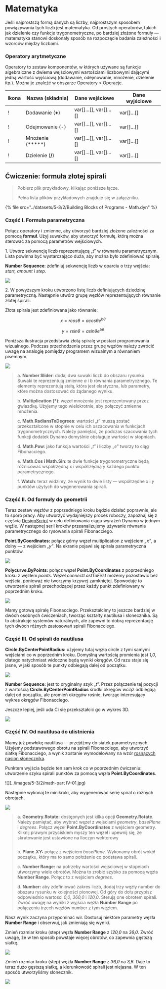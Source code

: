 # Matematyka

Jeśli najprostszą formą danych są liczby, najprostszym sposobem powiązywania tych liczb jest matematyka. Od prostych operatorów, takich jak dzielenie czy funkcje trygonometryczne, po bardziej złożone formuły — matematyka stanowi doskonały sposób na rozpoczęcie badania zależności i wzorców między liczbami.

### Operatory arytmetyczne

Operatory to zestaw komponentów, w których używane są funkcje algebraiczne z dwiema wejściowymi wartościami liczbowymi dającymi jedną wartość wyjściową (dodawanie, odejmowanie, mnożenie, dzielenie itp.). Można je znaleźć w obszarze Operatory > Operacje.

| Ikona                                                  | Nazwa (składnia)     | Dane wejściowe                     | Dane wyjściowe      |
| ----------------------------------------------------- | ----------------- | -------------------------- | ------------ |
| \![](<../images/5-1/addition(1)(1) (1) (1).jpg>)       | Dodawanie (**+**)       | var[]...[], var[]...[] | var[]...[] |
| \![](<../images/5-1/Subtraction(1)(1) (1) (1).jpg>)    | Odejmowanie (**-**)  | var[]...[], var[]...[] | var[]...[] |
| \![](<../images/5-1/Multiplication(1)(1) (1) (1).jpg>) | Mnożenie (*****) | var[]...[], var[]...[] | var[]...[] |
| \![](<../images/5-1/Division(1)(1) (1) (1).jpg>)       | Dzielenie (**/**)    | var[]...[], var[]...[] | var[]...[] |

## Ćwiczenie: formuła złotej spirali

> Pobierz plik przykładowy, klikając poniższe łącze.
>
> Pełna lista plików przykładowych znajduje się w załączniku.

{% file src="../datasets/5-3/2/Building Blocks of Programs - Math.dyn" %}

### Część I. Formuła parametryczna

Połącz operatory i zmienne, aby utworzyć bardziej złożone zależności za pomocą **formuł**. Użyj suwaków, aby utworzyć formułę, którą można sterować za pomocą parametrów wejściowych.

1\. Utwórz sekwencję liczb reprezentującą „t” w równaniu parametrycznym. Lista powinna być wystarczająco duża, aby można było zdefiniować spiralę.

**Number Sequence**: zdefiniuj sekwencję liczb w oparciu o trzy wejścia: _start, amount_ i _step_.

![](../images/5-3/2/math-partI-01.jpg)

2\. W powyższym kroku utworzono listę liczb definiujących dziedzinę parametryczną. Następnie utwórz grupę węzłów reprezentujących równanie złotej spirali.

Złota spirala jest zdefiniowana jako równanie:

$$ x = r cos θ = a cos θ e^{bθ} $$

$$ y = r sin θ = a sin θe^{bθ} $$

Poniższa ilustracja przedstawia złotą spiralę w postaci programowania wizualnego. Podczas przechodzenia przez grupę węzłów należy zwrócić uwagę na analogię pomiędzy programem wizualnym a równaniem pisemnym.

![](../images/5-3/2/math-partI-02.jpg)

> a. **Number Slider**: dodaj dwa suwaki liczb do obszaru rysunku. Suwaki te reprezentują zmienne _a_ i _b_ równania parametrycznego. Te elementy reprezentują stałą, która jest elastyczna, lub parametry, które można dostosować do żądanego wyniku.
>
> b. **Multiplication (*)**: węzeł mnożenia jest reprezentowany przez gwiazdkę. Użyjemy tego wielokrotnie, aby połączyć zmienne mnożenia.
>
> c. **Math.RadiansToDegrees**: wartości „_t_” muszą zostać przekształcone w stopnie w celu ich oszacowania w funkcjach trygonometrycznych. Należy pamiętać, że podczas szacowania tych funkcji dodatek Dynamo domyślnie obsługuje wartości w stopniach.
>
> d. **Math.Pow**: jako funkcja wartości „_t_” i liczby „_e_” tworzy to ciąg Fibonacciego.
>
> e. **Math.Cos i Math.Sin**: te dwie funkcje trygonometryczne będą różnicować współrzędną x i współrzędną y każdego punktu parametrycznego.
>
> f. **Watch**: teraz widzimy, że wynik to dwie listy — współrzędne _x_ i _y_ punktów użytych do wygenerowania spirali.

### Część II. Od formuły do geometrii

Teraz zestaw węzłów z poprzedniego kroku będzie działać poprawnie, ale to sporo pracy. Aby utworzyć wydajniejszy proces roboczy, zapoznaj się z częścią [DesignScript](../../8\_coding\_in\_dynamo/8-1\_code-blocks-and-design-script/2-design-script-syntax.md) w celu definiowania ciągu wyrażeń Dynamo w jednym węźle. W następnej serii kroków przeanalizujemy używanie równania parametrycznego do rysowania spirali Fibonacciego.

**Point.ByCoordinates:** połącz górny węzeł multiplication z wejściem _„x”_, a dolny — z wejściem _„y”_. Na ekranie pojawi się spirala parametryczna punktów.

![](../images/5-3/2/math-partII-01.gif)

**Polycurve.ByPoints:** połącz węzeł **Point.ByCoordinates** z poprzedniego kroku z węzłem _points_. Węzeł _connectLastToFirst_ możemy pozostawić bez wejścia, ponieważ nie tworzymy krzywej zamkniętej. Spowoduje to utworzenie spirali przechodzącej przez każdy punkt zdefiniowany w poprzednim kroku.

![](../images/5-3/2/math-partII-02.jpg)

Mamy gotową spiralę Fibonacciego. Przekształcimy to jeszcze bardziej w dwóch osobnych ćwiczeniach, tworząc kształty nautilusa i słonecznika. Są to abstrakcje systemów naturalnych, ale zapewni to dobrą reprezentację tych dwóch różnych zastosowań spirali Fibonacciego.

### Część III. Od spirali do nautilusa

**Circle.ByCenterPointRadius:** użyjemy tutaj węzła circle z tymi samymi wejściami co w poprzednim kroku. Domyślną wartością promienia jest _1,0_, dlatego natychmiast widoczne będą wyniki okręgów. Od razu staje się jasne, w jaki sposób te punkty odbiegają dalej od początku.

![](../images/5-3/2/math-partIII-01.jpg)

**Number Sequence:** jest to oryginalny szyk „_t_”. Przez połączenie tej pozycji z wartością **Circle.ByCenterPointRadius** środki okręgów wciąż odbiegają dalej od początku, ale promień okręgów rośnie, tworząc interesujący wykres okręgów Fibonacciego.

Jeszcze lepiej, jeśli uda Ci się przekształcić go w wykres 3D.

![](../images/5-3/2/math-partIII-02.gif)

### Część IV. Od nautilusa do ulistnienia

Mamy już powłokę nautilusa — przejdźmy do siatek parametrycznych. Użyjemy podstawowego obrotu na spirali Fibonacciego, aby utworzyć siatkę Fibonacciego, a wynik zostanie wymodelowany na wzór [rosnących nasion słonecznika](https://blogs.unimelb.edu.au/sciencecommunication/2018/09/02/this-flower-uses-maths-to-reproduce/).

Punktem wyjścia będzie ten sam krok co w poprzednim ćwiczeniu: utworzenie szyku spirali punktów za pomocą węzła **Point.ByCoordinates**.

\![](../images/5-3/2/math-part IV-01.jpg)

Następnie wykonaj te minikroki, aby wygenerować serię spiral o różnych obrotach.

![](../images/5-3/2/math-partIV-02.jpg)

> a. **Geometry.Rotate:** dostępnych jest kilka opcji **Geometry.Rotate**. Należy pamiętać, aby wybrać węzeł z wejściami _geometry_, _basePlane_ i _degrees_. Połącz węzeł **Point.ByCoordinates** z wejściem geometry. Kliknij prawym przyciskiem myszy ten węzeł i upewnij się, że skratowanie jest ustawione na Iloczyn wektorowy
>
> <img src="../images/5-3/2/math-partIV-03crossproduct.jpg" alt="" data-size="original">
>
> b. **Plane.XY:** połącz z wejściem _basePlane_. Wykonamy obrót wokół początku, który ma to samo położenie co podstawa spirali.
>
> c. **Number Range:** na potrzeby wartości wejściowej w stopniach utworzymy wiele obrotów. Można to zrobić szybko za pomocą węzła **Number Range**. Połącz to z wejściem _degrees_.
>
> d. **Number:** aby zdefiniować zakres liczb, dodaj trzy węzły number do obszaru rysunku w kolejności pionowej. Od góry do dołu przypisz odpowiednio wartości _0,0, 360,0_ i _120,0_. Sterują one obrotem spirali. Zwróć uwagę na wyniki z wyjścia węzła **Number Range** po połączeniu trzech węzłów number z tym węzłem.

Nasz wynik zaczyna przypominać wir. Dostosuj niektóre parametry węzła **Number Range** i obserwuj, jak zmieniają się wyniki.

Zmień rozmiar kroku (step) węzła **Number Range** z _120,0_ na _36,0_. Zwróć uwagę, że w ten sposób powstaje więcej obrotów, co zapewnia gęstszą siatkę.

![](../images/5-3/2/math-partIV-04.jpg)

Zmień rozmiar kroku (step) węzła **Number Range** z _36,0_ na _3,6_. Daje to teraz dużo gęstszą siatkę, a kierunkowość spirali jest niejasna. W ten sposób utworzyliśmy słonecznik.

![](../images/5-3/2/math-partIV-05.jpg)
